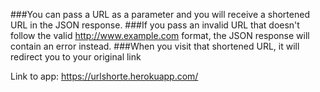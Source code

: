 ###You can pass a URL as a parameter and you will receive a shortened URL in the JSON response.
###If you pass an invalid URL that doesn't follow the valid http://www.example.com format, the JSON response will contain an error instead.
###When you visit that shortened URL, it will redirect you to your original link

Link to app: https://urlshorte.herokuapp.com/